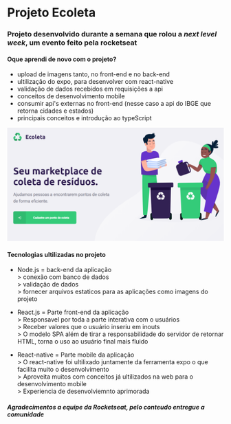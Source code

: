 # Projeto Ecoleta
### Projeto desenvolvido durante a semana que rolou a _next level week_, um evento feito pela rocketseat

#### Oque aprendi de novo com o projeto?
* upload de imagens tanto, no front-end e no back-end
* ultilização do expo, para desenvolver com react-native
* validação de dados recebidos em requisições a api 
* conceitos de desenvolvimento mobile
* consumir api's externas no front-end (nesse caso a api do IBGE que retorna cidades e estados)
* principais conceitos e introdução ao typeScript

![](initialScreen.png)


#### Tecnologias ultilizadas no projeto

* Node.js = back-end da aplicação<br>
            > conexão com banco de dados<br>
            > validação de dados<br>
            > fornecer arquivos estaticos para as aplicações como imagens do projeto
  
* React.js = Parte front-end da aplicação<br>
            > Responsavel por toda a parte interativa com o usuários<br>
            > Receber valores que o usuário inseriu em inouts<br>
            > O modelo SPA além de tirar a responsabilidade do servidor de retornar HTML, torna o uso ao usuário final mais fluido
  
* React-native = Parte mobile da aplicação<br>
            > O react-native foi ultilixado juntamente da ferramenta expo o que facilita muito o desenvolvimento<br>
            > Aproveita muitos com conceitos já ultilizados na web para o desenvolvimento mobile<br>
            > Experiencia de desenvolviemnto aprimorada
            
 ##### Agradecimentos a equipe da _Rocketseat_, pelo conteudo entregue a comunidade 

